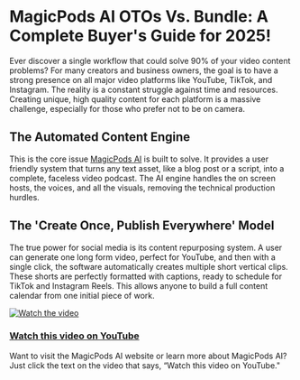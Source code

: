 # MagicPods AI OTOs Vs. Bundle: A Complete Buyer's Guide for 2025!
Ever discover a single workflow that could solve 90% of your video content problems? For many creators and business owners, the goal is to have a strong presence on all major video platforms like YouTube, TikTok, and Instagram. The reality is a constant struggle against time and resources. Creating unique, high quality content for each platform is a massive challenge, especially for those who prefer not to be on camera.

## The Automated Content Engine
This is the core issue [MagicPods AI](https://github.com/its-sifat-ahmed/MagicPods-AI-OTOs-Vs.-Bundle-A-Complete-Buyer-s-Guide-for-2025/) is built to solve. It provides a user friendly system that turns any text asset, like a blog post or a script, into a complete, faceless video podcast. The AI engine handles the on screen hosts, the voices, and all the visuals, removing the technical production hurdles.

## The 'Create Once, Publish Everywhere' Model
The true power for social media is its content repurposing system. A user can generate one long form video, perfect for YouTube, and then with a single click, the software automatically creates multiple short vertical clips. These shorts are perfectly formatted with captions, ready to schedule for TikTok and Instagram Reels. This allows anyone to build a full content calendar from one initial piece of work.

[![Watch the video](https://img.youtube.com/vi/DOd2AflqmAc/maxresdefault.jpg)](https://youtu.be/DOd2AflqmAc)

### [Watch this video on YouTube](https://youtu.be/DOd2AflqmAc)

Want to visit the MagicPods AI website or learn more about MagicPods AI? Just click the text on the video that says, “Watch this video on YouTube."
